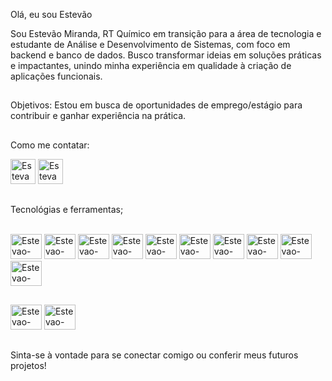 
Olá, eu sou Estevão 

Sou Estevão Miranda, RT Químico em transição para a área de tecnologia e estudante de Análise e Desenvolvimento de Sistemas, com foco em backend e banco de dados. 
Busco transformar ideias em soluções práticas e impactantes, unindo minha experiência em qualidade à criação de aplicações funcionais. 

## 
Objetivos:
Estou em busca de oportunidades de emprego/estágio para contribuir e ganhar experiência na prática.
## 
Como me contatar:
 <div>
<a href= "https://www.linkedin.com/in/estevaomiranda/" target="_blank"><img aling= "center"alt=Estevao-linkdi" height= "40" width="40" src="https://img.icons8.com/?size=100&id=xuvGCOXi8Wyg&format=png&color=000000" target="_blank"></a>
<a href= "mailto:estevao.a98@gmail.com" target="_blank"><img aling= "center"alt=Estevao-gmail" height= "40" width="40" src="https://img.icons8.com/?size=100&id=qyRpAggnV0zH&format=png&color=000000"></a>
 </div>
 
##
Tecnológias e ferramentas;
 <div>
 <div style="display: inline_block"><br>
 <img aling= "center"alt=Estevao-C" height= "40" width="50" src="https://cdn.jsdelivr.net/gh/devicons/devicon@latest/icons/c/c-original.svg" />
 <img aling= "center"alt=Estevao-java" height= "40" width="50" src="https://cdn.jsdelivr.net/gh/devicons/devicon@latest/icons/java/java-original-wordmark.svg" />
 <img aling= "center"alt=Estevao-PHP" height= "40" width="50" src="https://cdn.jsdelivr.net/gh/devicons/devicon@latest/icons/php/php-original.svg" />
 <img aling= "center"alt=Estevao-py" height= "40" width="50" src="https://cdn.jsdelivr.net/gh/devicons/devicon@latest/icons/python/python-original.svg" />      
 <img aling= "center"alt=Estevao-MYSQL" height= "40" width="50" src="https://cdn.jsdelivr.net/gh/devicons/devicon@latest/icons/mysql/mysql-original-wordmark.svg" />
 <img aling= "center"alt=Estevao-git" height= "40" width="50" src="https://cdn.jsdelivr.net/gh/devicons/devicon@latest/icons/git/git-original.svg" />
 <img aling= "center"alt=Estevao-Node" height= "40" width="50" src="https://cdn.jsdelivr.net/gh/devicons/devicon@latest/icons/nodejs/nodejs-original-wordmark.svg" />
 <img aling= "center"alt=Estevao-JS" height= "40" width="50" src="https://cdn.jsdelivr.net/gh/devicons/devicon@latest/icons/javascript/javascript-original.svg" />         
 <img aling= "center"alt=Estevao-HTML" height= "40" width="50" src="https://cdn.jsdelivr.net/gh/devicons/devicon@latest/icons/html5/html5-original-wordmark.svg" />
 <img aling= "center"alt=Estevao-Css" height= "40" width="50" src="https://cdn.jsdelivr.net/gh/devicons/devicon@latest/icons/css3/css3-original-wordmark.svg" />
          
          
            
 </div>
          
##
<div>
<img aling= "center"alt=Estevao-ide2" height= "40" width="50" src="https://cdn.jsdelivr.net/gh/devicons/devicon@latest/icons/vscode/vscode-original.svg" />
<img aling= "center"alt=Estevao-ide" height= "40" width="50" src="https://cdn.jsdelivr.net/gh/devicons/devicon@latest/icons/intellij/intellij-original.svg" />
</div>        



## 

Sinta-se à vontade para se conectar comigo ou conferir meus futuros projetos!
